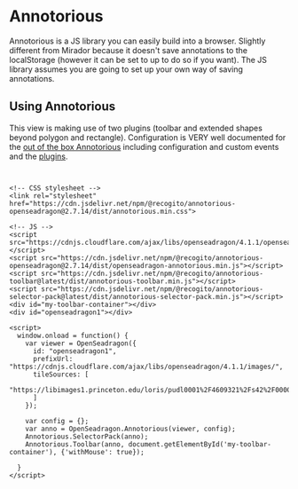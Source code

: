 # Annotorious
Annotorious is a JS library you can easily build into a browser. Slightly different from Mirador because it doesn't save annotations to the localStorage (however it can be set to up to do so if you want). The JS library assumes you are going to set up your own way of saving annotations. 

## Using Annotorious
This view is making use of two plugins (toolbar and extended shapes beyond polygon and rectangle). Configuration is VERY well documented for the [out of the box Annotorious](https://annotorious.github.io/api-docs/osd-plugin/) including configuration and custom events and the [plugins](https://annotorious.github.io/plugins/). 


<!-- CSS stylesheet -->
<link rel="stylesheet" href="https://cdn.jsdelivr.net/npm/@recogito/annotorious-openseadragon@2.7.14/dist/annotorious.min.css">

<!-- JS -->
<script src="https://cdnjs.cloudflare.com/ajax/libs/openseadragon/4.1.1/openseadragon.min.js"></script>
<script src="https://cdn.jsdelivr.net/npm/@recogito/annotorious-openseadragon@2.7.14/dist/openseadragon-annotorious.min.js"></script>
<script src="https://cdn.jsdelivr.net/npm/@recogito/annotorious-toolbar@latest/dist/annotorious-toolbar.min.js"></script>
<script src="https://cdn.jsdelivr.net/npm/@recogito/annotorious-selector-pack@latest/dist/annotorious-selector-pack.min.js"></script>
<div id="my-toolbar-container"></div>
<div id="openseadragon1"></div>

<script>
  document.onload = function() {
    console.log('page load')
    var viewer = OpenSeadragon({
      id: "openseadragon1",
      prefixUrl: "https://cdnjs.cloudflare.com/ajax/libs/openseadragon/4.1.1/images/",
      tileSources: [
        "https://libimages1.princeton.edu/loris/pudl0001%2F4609321%2Fs42%2F00000001.jp2/info.json"
      ]
    });

    var config = {};
    var anno = OpenSeadragon.Annotorious(viewer, config);
    Annotorious.SelectorPack(anno);
    Annotorious.Toolbar(anno, document.getElementById('my-toolbar-container'), {'withMouse': true});

  }
</script>



```


<!-- CSS stylesheet -->
<link rel="stylesheet" href="https://cdn.jsdelivr.net/npm/@recogito/annotorious-openseadragon@2.7.14/dist/annotorious.min.css">

<!-- JS -->
<script src="https://cdnjs.cloudflare.com/ajax/libs/openseadragon/4.1.1/openseadragon.min.js"></script>
<script src="https://cdn.jsdelivr.net/npm/@recogito/annotorious-openseadragon@2.7.14/dist/openseadragon-annotorious.min.js"></script>
<script src="https://cdn.jsdelivr.net/npm/@recogito/annotorious-toolbar@latest/dist/annotorious-toolbar.min.js"></script>
<script src="https://cdn.jsdelivr.net/npm/@recogito/annotorious-selector-pack@latest/dist/annotorious-selector-pack.min.js"></script>
<div id="my-toolbar-container"></div>
<div id="openseadragon1"></div>

<script>
  window.onload = function() {
    var viewer = OpenSeadragon({
      id: "openseadragon1",
      prefixUrl: "https://cdnjs.cloudflare.com/ajax/libs/openseadragon/4.1.1/images/",
      tileSources: [
        "https://libimages1.princeton.edu/loris/pudl0001%2F4609321%2Fs42%2F00000001.jp2/info.json"
      ]
    });

    var config = {};
    var anno = OpenSeadragon.Annotorious(viewer, config);
    Annotorious.SelectorPack(anno);
    Annotorious.Toolbar(anno, document.getElementById('my-toolbar-container'), {'withMouse': true});

  }
</script>
```